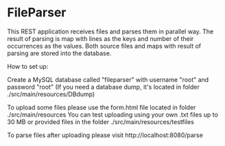 # FileParser

This REST application receives files and parses them in parallel way.
The result of parsing is map with lines as the keys and number of their occurrences as the values.
Both source files and maps with result of parsing are stored into the database.

How to set up:

Create a MySQL database called "fileparser" with username "root" and password "root"
(If you need a database dump, it's located in folder ./src/main/resources/DBdump)

To upload some files please use the form.html file located in folder ./src/main/resources
You can test uploading using your own .txt files up to 30 MB or provided files in the folder ./src/main/resources/testfiles

To parse files after uploading please visit http://localhost:8080/parse
